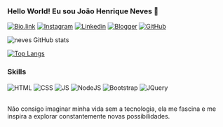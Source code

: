### Hello World! Eu sou João Henrique Neves 🖖

[![Bio.link](https://img.shields.io/badge/bio.link-000000%7D?style=for-the-badge&logo=biolink&logoColor=white)](https://bio.link/jh_neves)
[![Instagram](https://img.shields.io/badge/Instagram-E4405F?style=for-the-badge&logo=instagram&logoColor=white)](https://www.instagram.com/nevesjh___/)
[![Linkedin](https://img.shields.io/badge/LinkedIn-0077B5?style=for-the-badge&logo=linkedin&logoColor=white)](https://www.linkedin.com/in/jo%C3%A3o-h-neves-15285b239/)
[![Blogger](https://img.shields.io/badge/Blogger-FF5722?style=for-the-badge&logo=blogger&logoColor=white)](https://nevesjh.blogspot.com/?m=1)
[![GitHub](https://img.shields.io/badge/GitHub-100000?style=for-the-badge&logo=github&logoColor=white)](https://github.com/joaohneves)

![neves GitHub stats](https://github-readme-stats.vercel.app/api?username=joaohneves&show_icons=true&theme=dark)

[![Top Langs](https://github-readme-stats.vercel.app/api/top-langs/?username=joaohneves&langs_count=8)](https://github.com/anuraghazra/github-readme-stats)

### Skills

<div style="display: inline_block">
     <img align="center" alt="HTML" src="https://img.shields.io/badge/HTML5-E34F26?style=for-the-badge&logo=html5&logoColor=white" />
     <img align="center" alt="CSS" src="https://img.shields.io/badge/CSS3-1572B6?style=for-the-badge&logo=css3&logoColor=white" />
     <img align="center" alt="JS" src="https://img.shields.io/badge/JavaScript-F7DF1E?style=for-the-badge&logo=javascript&logoColor=black" />
     <img align="center" alt="NodeJS" src="https://img.shields.io/badge/Node.js-43853D?style=for-the-badge&logo=node.js&logoColor=white" />
     <img align="center" alt="Bootstrap" src="https://img.shields.io/badge/Bootstrap-563D7C?style=for-the-badge&logo=bootstrap&logoColor=white" />
     <img align="center" alt="JQuery" src="https://img.shields.io/badge/jQuery-0769AD?style=for-the-badge&logo=jquery&logoColor=whitee" />
</div><br/>

Não consigo imaginar minha vida sem a tecnologia, ela me fascina e me inspira a explorar constantemente novas possibilidades.
<!--
**joaohneves/joaohneves** is a ✨ _special_ ✨ repository because its `README.md` (this file) appears on your GitHub profile.
Here are some ideas to get you started:

- 🔭 I’m currently working on ...
- 🌱 I’m currently learning ...
- 👯 I’m looking to collaborate on ...
- 🤔 I’m looking for help with ...
- 💬 Ask me about ...
- 📫 How to reach me: ...
- 😄 Pronouns: - ⚡ Fun fact: ...
-->

